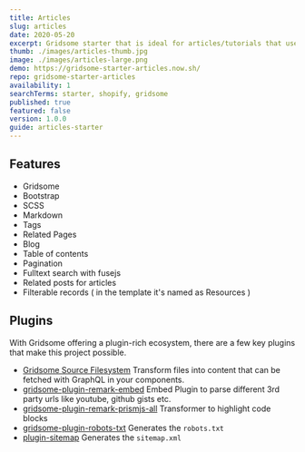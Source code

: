 ```yaml
---
title: Articles
slug: articles
date: 2020-05-20
excerpt: Gridsome starter that is ideal for articles/tutorials that uses markdown for the content and Tailwind CSS for the styles.
thumb: ./images/articles-thumb.jpg
image: ./images/articles-large.png
demo: https://gridsome-starter-articles.now.sh/
repo: gridsome-starter-articles
availability: 1
searchTerms: starter, shopify, gridsome
published: true
featured: false
version: 1.0.0
guide: articles-starter
---
```

## Features

* Gridsome
* Bootstrap
* SCSS
* Markdown
* Tags
* Related Pages
* Blog
* Table of contents
* Pagination
* Fulltext search with fusejs
* Related posts for articles
* Filterable records ( in the template it's named as Resources )

## Plugins

With Gridsome offering a plugin-rich ecosystem, there are a few key plugins that make this project possible. 

- [Gridsome Source Filesystem](https://gridsome.org/plugins/@gridsome/source-filesystem) Transform files into content that can be fetched with GraphQL in your components.
- [gridsome-plugin-remark-embed](https://gridsome.org/plugins/@noxify/gridsome-plugin-remark-embed) Embed Plugin to parse different 3rd party urls like youtube, github gists etc.
- [gridsome-plugin-remark-prismjs-all](https://gridsome.org/plugins/gridsome-plugin-remark-prismjs-all) Transformer to highlight code blocks
- [gridsome-plugin-robots-txt](https://gridsome.org/plugins/gridsome-plugin-robots-txt) Generates the `robots.txt` 
- [plugin-sitemap](https://gridsome.org/plugins/@gridsome/plugin-sitemap) Generates the `sitemap.xml`